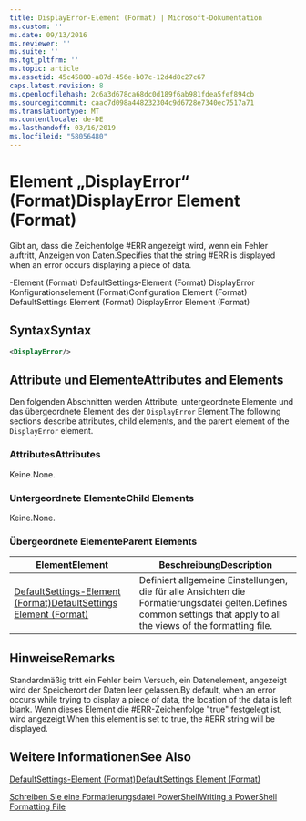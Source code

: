 ```yaml
---
title: DisplayError-Element (Format) | Microsoft-Dokumentation
ms.custom: ''
ms.date: 09/13/2016
ms.reviewer: ''
ms.suite: ''
ms.tgt_pltfrm: ''
ms.topic: article
ms.assetid: 45c45800-a87d-456e-b07c-12d4d8c27c67
caps.latest.revision: 8
ms.openlocfilehash: 2c6a3d678ca68dc0d189f6ab981fdea5fef894cb
ms.sourcegitcommit: caac7d098a448232304c9d6728e7340ec7517a71
ms.translationtype: MT
ms.contentlocale: de-DE
ms.lasthandoff: 03/16/2019
ms.locfileid: "58056480"
---
```

# <a name="displayerror-element-format"></a><span data-ttu-id="7817d-102">Element „DisplayError“ (Format)</span><span class="sxs-lookup"><span data-stu-id="7817d-102">DisplayError Element (Format)</span></span>

<span data-ttu-id="7817d-103">Gibt an, dass die Zeichenfolge #ERR angezeigt wird, wenn ein Fehler auftritt, Anzeigen von Daten.</span><span class="sxs-lookup"><span data-stu-id="7817d-103">Specifies that the string #ERR is displayed when an error occurs displaying a piece of data.</span></span>

<span data-ttu-id="7817d-104">-Element (Format) DefaultSettings-Element (Format) DisplayError Konfigurationselement (Format)</span><span class="sxs-lookup"><span data-stu-id="7817d-104">Configuration Element (Format) DefaultSettings Element (Format) DisplayError Element (Format)</span></span>

## <a name="syntax"></a><span data-ttu-id="7817d-105">Syntax</span><span class="sxs-lookup"><span data-stu-id="7817d-105">Syntax</span></span>

```xml
<DisplayError/>
```

## <a name="attributes-and-elements"></a><span data-ttu-id="7817d-106">Attribute und Elemente</span><span class="sxs-lookup"><span data-stu-id="7817d-106">Attributes and Elements</span></span>

<span data-ttu-id="7817d-107">Den folgenden Abschnitten werden Attribute, untergeordnete Elemente und das übergeordnete Element des der `DisplayError` Element.</span><span class="sxs-lookup"><span data-stu-id="7817d-107">The following sections describe attributes, child elements, and the parent element of the `DisplayError` element.</span></span>

### <a name="attributes"></a><span data-ttu-id="7817d-108">Attributes</span><span class="sxs-lookup"><span data-stu-id="7817d-108">Attributes</span></span>

<span data-ttu-id="7817d-109">Keine.</span><span class="sxs-lookup"><span data-stu-id="7817d-109">None.</span></span>

### <a name="child-elements"></a><span data-ttu-id="7817d-110">Untergeordnete Elemente</span><span class="sxs-lookup"><span data-stu-id="7817d-110">Child Elements</span></span>

<span data-ttu-id="7817d-111">Keine.</span><span class="sxs-lookup"><span data-stu-id="7817d-111">None.</span></span>

### <a name="parent-elements"></a><span data-ttu-id="7817d-112">Übergeordnete Elemente</span><span class="sxs-lookup"><span data-stu-id="7817d-112">Parent Elements</span></span>

|<span data-ttu-id="7817d-113">Element</span><span class="sxs-lookup"><span data-stu-id="7817d-113">Element</span></span>|<span data-ttu-id="7817d-114">Beschreibung</span><span class="sxs-lookup"><span data-stu-id="7817d-114">Description</span></span>|
|-------------|-----------------|
|[<span data-ttu-id="7817d-115">DefaultSettings-Element (Format)</span><span class="sxs-lookup"><span data-stu-id="7817d-115">DefaultSettings Element (Format)</span></span>](./defaultsettings-element-format.md)|<span data-ttu-id="7817d-116">Definiert allgemeine Einstellungen, die für alle Ansichten die Formatierungsdatei gelten.</span><span class="sxs-lookup"><span data-stu-id="7817d-116">Defines common settings that apply to all the views of the formatting file.</span></span>|

## <a name="remarks"></a><span data-ttu-id="7817d-117">Hinweise</span><span class="sxs-lookup"><span data-stu-id="7817d-117">Remarks</span></span>

<span data-ttu-id="7817d-118">Standardmäßig tritt ein Fehler beim Versuch, ein Datenelement, angezeigt wird der Speicherort der Daten leer gelassen.</span><span class="sxs-lookup"><span data-stu-id="7817d-118">By default, when an error occurs while trying to display a piece of data, the location of the data is left blank.</span></span> <span data-ttu-id="7817d-119">Wenn dieses Element die #ERR-Zeichenfolge "true" festgelegt ist, wird angezeigt.</span><span class="sxs-lookup"><span data-stu-id="7817d-119">When this element is set to true, the #ERR string will be displayed.</span></span>

## <a name="see-also"></a><span data-ttu-id="7817d-120">Weitere Informationen</span><span class="sxs-lookup"><span data-stu-id="7817d-120">See Also</span></span>

[<span data-ttu-id="7817d-121">DefaultSettings-Element (Format)</span><span class="sxs-lookup"><span data-stu-id="7817d-121">DefaultSettings Element (Format)</span></span>](./defaultsettings-element-format.md)

[<span data-ttu-id="7817d-122">Schreiben Sie eine Formatierungsdatei PowerShell</span><span class="sxs-lookup"><span data-stu-id="7817d-122">Writing a PowerShell Formatting File</span></span>](./writing-a-powershell-formatting-file.md)
